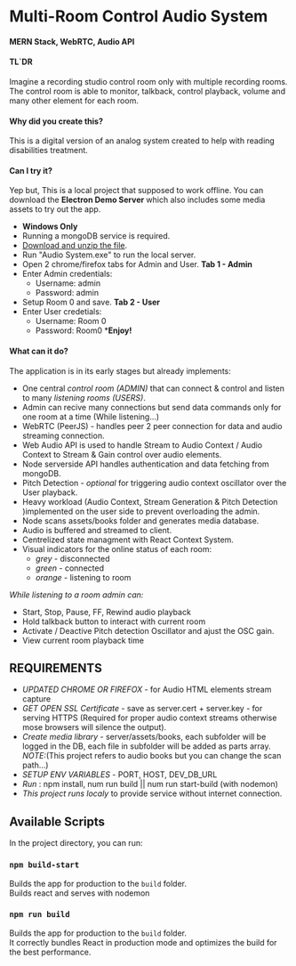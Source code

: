 # Multi-Room Control Audio System
#### MERN Stack, WebRTC, Audio API

#### TL`DR
Imagine a recording studio control room only with multiple recording rooms.
The control room is able to monitor, talkback, control playback, volume and many other element for each room.

#### Why did you create this?
This is a digital version of an analog system created to help with reading disabilities treatment.

#### Can I try it?
Yep but, This is a local project that supposed to work offline. 
You can download the **Electron Demo Server** which also includes some media assets to try out the app.

* **Windows Only**
* Running a mongoDB service is required.
* [Download and unzip the file](https://drive.google.com/open?id=13xzngjy94ZKIXhz2Innc1j7BoBsahv57 "Electron Demo").
* Run "Audio System.exe" to run the local server.
* Open 2 chrome/firefox tabs for Admin and User.
**Tab 1 - Admin**
* Enter Admin credentials:
    * Username: admin
    * Password: admin
* Setup Room 0 and save.
**Tab 2 - User**
* Enter User credetials:
    * Username: Room 0
    * Password: Room0
***Enjoy!**

#### What can it do?
The application is in its early stages but already implements: 
* One central *control room (ADMIN)* that can connect & control and listen to many *listening rooms (USERS)*.
* Admin can recive many connections but send data commands only for one room at a time (While listening...)
* WebRTC (PeerJS) - handles peer 2 peer connection for data and audio streaming connection.
* Web Audio API is used to handle Stream to Audio Context / Audio Context  to Stream & Gain control over audio elements.
* Node serverside API handles authentication and data fetching from mongoDB.
* Pitch Detection - *optional* for triggering audio context oscillator over the User playback.
* Heavy workload (Audio Context, Stream Generation & Pitch Detection )implemented on the user side to prevent overloading the admin.
* Node scans assets/books folder and generates media database.
* Audio is buffered and streamed to client.
* Centrelized state managment with React Context System.
* Visual indicators for the online status of each room: 
    * *grey* - disconnected
    * *green* - connected 
    * *orange* - listening to room

*While listening to a room admin can:*

* Start, Stop, Pause, FF, Rewind audio playback
* Hold talkback button to interact with current room
* Activate / Deactive Pitch detection Oscillator and ajust the OSC gain.
* View current room playback time

## REQUIREMENTS
* *UPDATED CHROME OR FIREFOX* - for Audio HTML elements stream capture
* *GET OPEN SSL Certificate* - save as server.cert + server.key - for serving HTTPS (Required for proper audio context streams otherwise mose browsers will silence the output).
* *Create media library* - server/assets/books, each subfolder will be logged in the DB, each file in subfolder will be added as parts array. *NOTE:*(This project refers to audio books but you can change the scan path...)
* *SETUP ENV VARIABLES* - PORT, HOST, DEV_DB_URL
* *Run* : npm install, num run build || num run start-build (with nodemon)
* *This project runs localy* to provide service without internet connection.

## Available Scripts

In the project directory, you can run:

### `npm build-start`

Builds the app for production to the `build` folder.<br>
Builds react and serves with nodemon

### `npm run build`

Builds the app for production to the `build` folder.<br>
It correctly bundles React in production mode and optimizes the build for the best performance.
